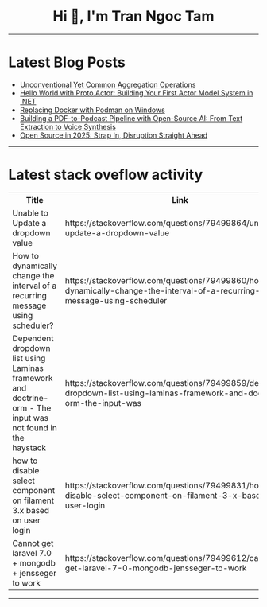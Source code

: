 <h1 align="center">Hi 👋, I'm Tran Ngoc Tam</h1>

---

# Latest Blog Posts 
<!-- BLOG-POST-LIST:START -->
- [Unconventional Yet Common Aggregation Operations](https://dev.to/esproc_spl/unconventional-yet-common-aggregation-operations-55do)
- [Hello World with Proto.Actor: Building Your First Actor Model System in .NET](https://dev.to/actor-swe/proto-actor-hello-world-8bk)
- [Replacing Docker with Podman on Windows](https://dev.to/petersaktor/replacing-docker-with-podman-on-windows-56ee)
- [Building a PDF-to-Podcast Pipeline with Open-Source AI: From Text Extraction to Voice Synthesis](https://dev.to/featherlessai/building-a-pdf-to-podcast-pipeline-with-open-source-ai-from-text-extraction-to-voice-synthesis-eo1)
- [Open Source in 2025: Strap In, Disruption Straight Ahead](https://dev.to/chen_debra_3060b21d12b1b0/open-source-in-2025-strap-in-disruption-straight-ahead-3n2n)
<!-- BLOG-POST-LIST:END -->

---

# Latest stack oveflow activity
<table>
  <tr><th>Title</th><th>Link</th></tr>
  <!-- STACKOVERFLOW:START --><tr><td>Unable to Update a dropdown value</td><td>https://stackoverflow.com/questions/79499864/unable-to-update-a-dropdown-value</td></tr><tr><td>How to dynamically change the interval of a recurring message using scheduler?</td><td>https://stackoverflow.com/questions/79499860/how-to-dynamically-change-the-interval-of-a-recurring-message-using-scheduler</td></tr><tr><td>Dependent dropdown list using Laminas framework and doctrine-orm - The input was not found in the haystack</td><td>https://stackoverflow.com/questions/79499859/dependent-dropdown-list-using-laminas-framework-and-doctrine-orm-the-input-was</td></tr><tr><td>how to disable select component on filament 3.x based on user login</td><td>https://stackoverflow.com/questions/79499831/how-to-disable-select-component-on-filament-3-x-based-on-user-login</td></tr><tr><td>Cannot get laravel 7.0 + mongodb + jensseger to work</td><td>https://stackoverflow.com/questions/79499612/cannot-get-laravel-7-0-mongodb-jensseger-to-work</td></tr><!-- STACKOVERFLOW:END -->
</table>

---


